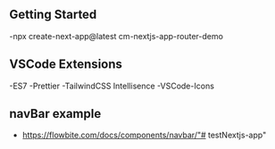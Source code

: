 ## Getting Started
-npx create-next-app@latest cm-nextjs-app-router-demo

## VSCode Extensions
-ES7
-Prettier
-TailwindCSS Intellisence
-VSCode-Icons

## navBar example
- https://flowbite.com/docs/components/navbar/"# testNextjs-app" 
